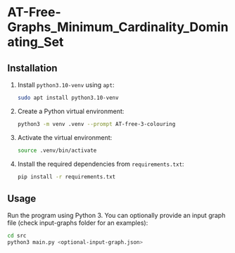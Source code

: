 # AT-Free-Graphs_Minimum_Cardinality_Dominating_Set

## Installation

1. Install `python3.10-venv` using `apt`:

    ```bash
    sudo apt install python3.10-venv
    ```

2. Create a Python virtual environment:

    ```bash
    python3 -m venv .venv --prompt AT-free-3-colouring
    ```

3. Activate the virtual environment:

    ```bash
    source .venv/bin/activate
    ```

4. Install the required dependencies from `requirements.txt`:

    ```bash
    pip install -r requirements.txt
    ```

## Usage

Run the program using Python 3. You can optionally provide an input graph file (check input-graphs folder for an examples):

```bash
cd src
python3 main.py <optional-input-graph.json>
